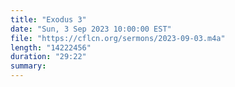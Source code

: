 ```yaml
---
title: "Exodus 3"
date: "Sun, 3 Sep 2023 10:00:00 EST"
file: "https://cflcn.org/sermons/2023-09-03.m4a"
length: "14222456"
duration: "29:22"
summary: 
---
```

